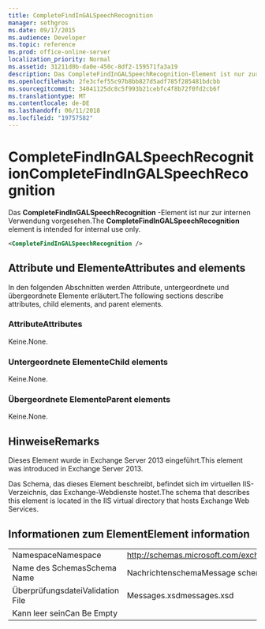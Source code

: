 ```yaml
---
title: CompleteFindInGALSpeechRecognition
manager: sethgros
ms.date: 09/17/2015
ms.audience: Developer
ms.topic: reference
ms.prod: office-online-server
localization_priority: Normal
ms.assetid: 31211d0b-da0e-450c-8df2-159571fa3a19
description: Das CompleteFindInGALSpeechRecognition-Element ist nur zur internen Verwendung vorgesehen.
ms.openlocfilehash: 2fe3cfef55c97b8bb827d5adf785f285481bdcbb
ms.sourcegitcommit: 34041125dc8c5f993b21cebfc4f8b72f0fd2cb6f
ms.translationtype: MT
ms.contentlocale: de-DE
ms.lasthandoff: 06/11/2018
ms.locfileid: "19757582"
---
```

# <a name="completefindingalspeechrecognition"></a><span data-ttu-id="9da73-103">CompleteFindInGALSpeechRecognition</span><span class="sxs-lookup"><span data-stu-id="9da73-103">CompleteFindInGALSpeechRecognition</span></span>

<span data-ttu-id="9da73-104">Das **CompleteFindInGALSpeechRecognition** -Element ist nur zur internen Verwendung vorgesehen.</span><span class="sxs-lookup"><span data-stu-id="9da73-104">The **CompleteFindInGALSpeechRecognition** element is intended for internal use only.</span></span> 
  
```XML
<CompleteFindInGALSpeechRecognition />
```

## <a name="attributes-and-elements"></a><span data-ttu-id="9da73-105">Attribute und Elemente</span><span class="sxs-lookup"><span data-stu-id="9da73-105">Attributes and elements</span></span>

<span data-ttu-id="9da73-106">In den folgenden Abschnitten werden Attribute, untergeordnete und übergeordnete Elemente erläutert.</span><span class="sxs-lookup"><span data-stu-id="9da73-106">The following sections describe attributes, child elements, and parent elements.</span></span>
  
### <a name="attributes"></a><span data-ttu-id="9da73-107">Attribute</span><span class="sxs-lookup"><span data-stu-id="9da73-107">Attributes</span></span>

<span data-ttu-id="9da73-108">Keine.</span><span class="sxs-lookup"><span data-stu-id="9da73-108">None.</span></span>
  
### <a name="child-elements"></a><span data-ttu-id="9da73-109">Untergeordnete Elemente</span><span class="sxs-lookup"><span data-stu-id="9da73-109">Child elements</span></span>

<span data-ttu-id="9da73-110">Keine.</span><span class="sxs-lookup"><span data-stu-id="9da73-110">None.</span></span>
  
### <a name="parent-elements"></a><span data-ttu-id="9da73-111">Übergeordnete Elemente</span><span class="sxs-lookup"><span data-stu-id="9da73-111">Parent elements</span></span>

<span data-ttu-id="9da73-112">Keine.</span><span class="sxs-lookup"><span data-stu-id="9da73-112">None.</span></span>
  
## <a name="remarks"></a><span data-ttu-id="9da73-113">Hinweise</span><span class="sxs-lookup"><span data-stu-id="9da73-113">Remarks</span></span>

<span data-ttu-id="9da73-114">Dieses Element wurde in Exchange Server 2013 eingeführt.</span><span class="sxs-lookup"><span data-stu-id="9da73-114">This element was introduced in Exchange Server 2013.</span></span>
  
<span data-ttu-id="9da73-115">Das Schema, das dieses Element beschreibt, befindet sich im virtuellen IIS-Verzeichnis, das Exchange-Webdienste hostet.</span><span class="sxs-lookup"><span data-stu-id="9da73-115">The schema that describes this element is located in the IIS virtual directory that hosts Exchange Web Services.</span></span>
  
## <a name="element-information"></a><span data-ttu-id="9da73-116">Informationen zum Element</span><span class="sxs-lookup"><span data-stu-id="9da73-116">Element information</span></span>

|||
|:-----|:-----|
|<span data-ttu-id="9da73-117">Namespace</span><span class="sxs-lookup"><span data-stu-id="9da73-117">Namespace</span></span>  <br/> |http://schemas.microsoft.com/exchange/services/2006/messages  <br/> |
|<span data-ttu-id="9da73-118">Name des Schemas</span><span class="sxs-lookup"><span data-stu-id="9da73-118">Schema Name</span></span>  <br/> |<span data-ttu-id="9da73-119">Nachrichtenschema</span><span class="sxs-lookup"><span data-stu-id="9da73-119">Message schema</span></span>  <br/> |
|<span data-ttu-id="9da73-120">Überprüfungsdatei</span><span class="sxs-lookup"><span data-stu-id="9da73-120">Validation File</span></span>  <br/> |<span data-ttu-id="9da73-121">Messages.xsd</span><span class="sxs-lookup"><span data-stu-id="9da73-121">messages.xsd</span></span>  <br/> |
|<span data-ttu-id="9da73-122">Kann leer sein</span><span class="sxs-lookup"><span data-stu-id="9da73-122">Can Be Empty</span></span>  <br/> ||
   

